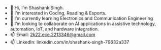 - 👋 Hi, I’m Shashank Singh.
- 👀 I’m interested in Coding, Reading & Esports.
- 🌱 I’m currently learning Electronics and Communication Engineering
- 💞️ I’m looking to collaborate on  AI applications in assistive technology, automation, IoT, and hardware integration.
- 📫 Email: 2k22.ece.2213346@gmail.com
- 📫 LinkedIn: linkedin.com/in/shashank-singh-79632a337

<!---
Shanky-13/Shanky-13 is a ✨ special ✨ repository because its `README.md` (this file) appears on your GitHub profile.
You can click the Preview link to take a look at your changes.
--->
